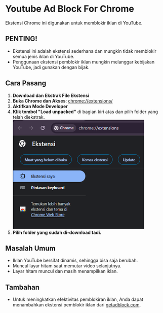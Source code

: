 # Youtube Ad Block For Chrome

Ekstensi Chrome ini digunakan untuk memblokir iklan di YouTube.

## PENTING!
- Ekstensi ini adalah ekstensi sederhana dan mungkin tidak memblokir semua jenis iklan di YouTube.
- Penggunaan ekstensi pemblokir iklan mungkin melanggar kebijakan YouTube, jadi gunakan dengan bijak.

## Cara Pasang

1. **Download dan Ekstrak File Ekstensi**
2. **Buka Chrome dan Akses**: [chrome://extensions/](chrome://extensions/)
3. **Aktifkan Mode Developer**
4. **Klik tombol "Load unpacked"** di bagian kiri atas dan pilih folder yang telah diekstrak.
   ![Tampilan Load Unpacked](image.png)
5. **Pilih folder yang sudah di-download tadi.**

## Masalah Umum
- Iklan YouTube bersifat dinamis, sehingga bisa saja berubah.
- Muncul layar hitam saat memutar video selanjutnya.
- Layar hitam muncul dan masih menampilkan iklan.

## Tambahan
- Untuk meningkatkan efektivitas pemblokiran iklan, Anda dapat menambahkan ekstensi pemblokir iklan dari [getadblock.com](https://chromewebstore.google.com/detail/adblock-%E2%80%94-pemblokir-iklan/gighmmpiobklfepjocnamgkkbiglidom).
